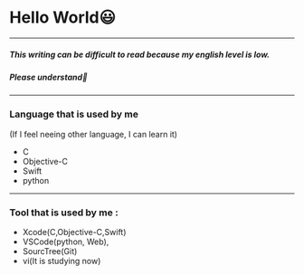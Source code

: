 # Hello World😃
---
##### This writing can be difficult to read because my english level is low.  
##### Please understand🥲  
---
### Language that is used by me 
(If I feel neeing other language, I can learn it)
- C
- Objective-C
- Swift
- python   
---
### Tool that is used by me : 
- Xcode(C,Objective-C,Swift)
- VSCode(python, Web), 
- SourcTree(Git) 
- vi(It is studying now)
